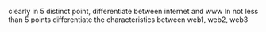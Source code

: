 clearly in 5 distinct point,  differentiate between internet and www
In not less than 5 points differentiate the characteristics between web1, web2, web3
